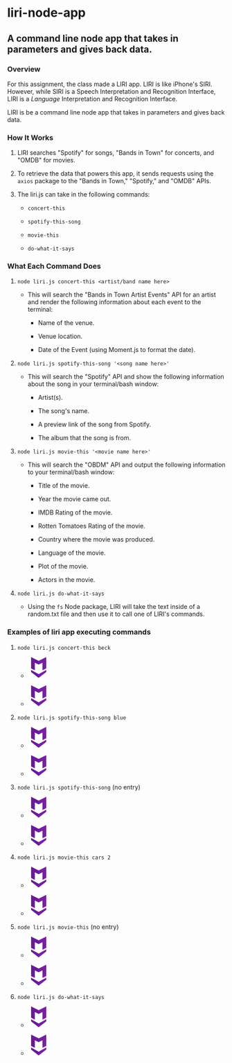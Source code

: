 # liri-node-app

## A command line node app that takes in parameters and gives back data.

### Overview

For this assignment, the class made a LIRI app. LIRI is like iPhone's SIRI. However, while SIRI is a Speech Interpretation and Recognition Interface, LIRI is a _Language_ Interpretation and Recognition Interface. 

LIRI is be a command line node app that takes in parameters and gives back data.

### How It Works

1. LIRI searches "Spotify" for songs, "Bands in Town" for concerts, and "OMDB" for movies.

2. To retrieve the data that powers this app, it sends requests using the `axios` package to the "Bands in Town," "Spotify," and "OMDB" APIs.

3. The liri.js can take in the following commands:

   * `concert-this`

   * `spotify-this-song`

   * `movie-this`

   * `do-what-it-says`

### What Each Command Does

1. `node liri.js concert-this <artist/band name here>`

   * This will search the "Bands in Town Artist Events" API for an artist and render the following information about each event to the terminal:

     * Name of the venue.

     * Venue location.

     * Date of the Event (using Moment.js to format the date).

2. `node liri.js spotify-this-song '<song name here>'`

   * This will search the "Spotify" API and show the following information about the song in your terminal/bash window:

     * Artist(s).

     * The song's name.

     * A preview link of the song from Spotify.

     * The album that the song is from.

3. `node liri.js movie-this '<movie name here>'`

   * This will search the "OBDM" API and output the following information to your terminal/bash window:

       * Title of the movie.

       * Year the movie came out.

       * IMDB Rating of the movie.

       * Rotten Tomatoes Rating of the movie.

       * Country where the movie was produced.

       * Language of the movie.

       * Plot of the movie.

       * Actors in the movie.

4. `node liri.js do-what-it-says`

   * Using the `fs` Node package, LIRI will take the text inside of a random.txt file and then use it to call one of LIRI's commands.

### Examples of liri app executing commands


1. `node liri.js concert-this beck`

     * ![alt text](https://github.com/adam-p/markdown-here/raw/master/src/common/images/icon48.png "concert-this command") 

     * ![alt text](https://github.com/adam-p/markdown-here/raw/master/src/common/images/icon48.png "concert-this results") 


2. `node liri.js spotify-this-song blue`

     * ![alt text](https://github.com/adam-p/markdown-here/raw/master/src/common/images/icon48.png "concert-this command") 

     * ![alt text](https://github.com/adam-p/markdown-here/raw/master/src/common/images/icon48.png "concert-this results") 

3. `node liri.js spotify-this-song` (no entry)

     * ![alt text](https://github.com/adam-p/markdown-here/raw/master/src/common/images/icon48.png "concert-this command") 

     * ![alt text](https://github.com/adam-p/markdown-here/raw/master/src/common/images/icon48.png "concert-this results") 

4. `node liri.js movie-this cars 2` 

     * ![alt text](https://github.com/adam-p/markdown-here/raw/master/src/common/images/icon48.png "concert-this command") 

     * ![alt text](https://github.com/adam-p/markdown-here/raw/master/src/common/images/icon48.png "concert-this results") 

5. `node liri.js movie-this` (no entry) 

     * ![alt text](https://github.com/adam-p/markdown-here/raw/master/src/common/images/icon48.png "concert-this command") 

     * ![alt text](https://github.com/adam-p/markdown-here/raw/master/src/common/images/icon48.png "concert-this results") 

6. `node liri.js do-what-it-says` 

     * ![alt text](https://github.com/adam-p/markdown-here/raw/master/src/common/images/icon48.png "concert-this command") 

     * ![alt text](https://github.com/adam-p/markdown-here/raw/master/src/common/images/icon48.png "concert-this results") 